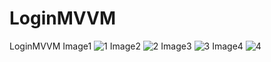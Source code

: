 # LoginMVVM
LoginMVVM 
Image1
![1](https://github.com/trungtranduc200/LoginMVVM/assets/56637662/f95abf89-a152-44da-ab59-a056d9ce7362)
Image2
![2](https://github.com/trungtranduc200/LoginMVVM/assets/56637662/ff3a9a68-1d70-4314-95a6-425373bcf339)
Image3
![3](https://github.com/trungtranduc200/LoginMVVM/assets/56637662/7bdc7026-1308-4c43-a645-0b8926d27484)
Image4
![4](https://github.com/trungtranduc200/LoginMVVM/assets/56637662/e961d7c6-7cf0-498f-95c7-733fc7d11649)

